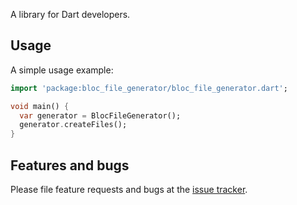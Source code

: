 A library for Dart developers.

## Usage

A simple usage example:

```dart
import 'package:bloc_file_generator/bloc_file_generator.dart';

void main() {
  var generator = BlocFileGenerator();
  generator.createFiles();
}
```

## Features and bugs

Please file feature requests and bugs at the [issue tracker][tracker].

[tracker]: http://example.com/issues/replaceme
